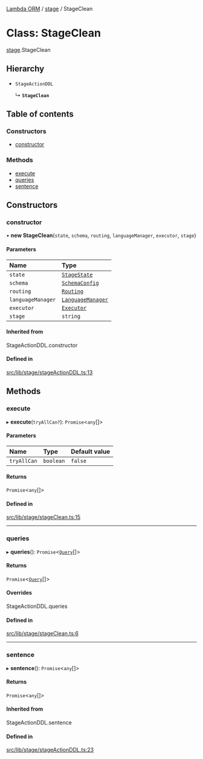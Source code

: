 [Lambda ORM](../README.md) / [stage](../modules/stage.md) / StageClean

# Class: StageClean

[stage](../modules/stage.md).StageClean

## Hierarchy

- `StageActionDDL`

  ↳ **`StageClean`**

## Table of contents

### Constructors

- [constructor](stage.StageClean.md#constructor)

### Methods

- [execute](stage.StageClean.md#execute)
- [queries](stage.StageClean.md#queries)
- [sentence](stage.StageClean.md#sentence)

## Constructors

### constructor

• **new StageClean**(`state`, `schema`, `routing`, `languageManager`, `executor`, `stage`)

#### Parameters

| Name | Type |
| :------ | :------ |
| `state` | [`StageState`](stage.StageState.md) |
| `schema` | [`SchemaConfig`](manager.SchemaConfig.md) |
| `routing` | [`Routing`](manager.Routing.md) |
| `languageManager` | [`LanguageManager`](language.LanguageManager.md) |
| `executor` | [`Executor`](manager.Executor.md) |
| `stage` | `string` |

#### Inherited from

StageActionDDL.constructor

#### Defined in

[src/lib/stage/stageActionDDL.ts:13](https://github.com/FlavioLionelRita/lambda-orm/blob/36f1fb3/src/lib/stage/stageActionDDL.ts#L13)

## Methods

### execute

▸ **execute**(`tryAllCan?`): `Promise`<`any`[]\>

#### Parameters

| Name | Type | Default value |
| :------ | :------ | :------ |
| `tryAllCan` | `boolean` | `false` |

#### Returns

`Promise`<`any`[]\>

#### Defined in

[src/lib/stage/stageClean.ts:15](https://github.com/FlavioLionelRita/lambda-orm/blob/36f1fb3/src/lib/stage/stageClean.ts#L15)

___

### queries

▸ **queries**(): `Promise`<[`Query`](model.Query.md)[]\>

#### Returns

`Promise`<[`Query`](model.Query.md)[]\>

#### Overrides

StageActionDDL.queries

#### Defined in

[src/lib/stage/stageClean.ts:6](https://github.com/FlavioLionelRita/lambda-orm/blob/36f1fb3/src/lib/stage/stageClean.ts#L6)

___

### sentence

▸ **sentence**(): `Promise`<`any`[]\>

#### Returns

`Promise`<`any`[]\>

#### Inherited from

StageActionDDL.sentence

#### Defined in

[src/lib/stage/stageActionDDL.ts:23](https://github.com/FlavioLionelRita/lambda-orm/blob/36f1fb3/src/lib/stage/stageActionDDL.ts#L23)
